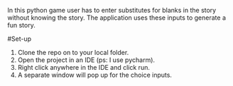 In this python game user has to enter substitutes for blanks in the story without knowing the story. The application uses these inputs to generate a fun story. 

#Set-up

1. Clone the repo on to your local folder.
2. Open the project in an IDE (ps: I use pycharm).
3. Right click anywhere in the IDE and click run. 
4. A separate window will pop up for the choice inputs. 
